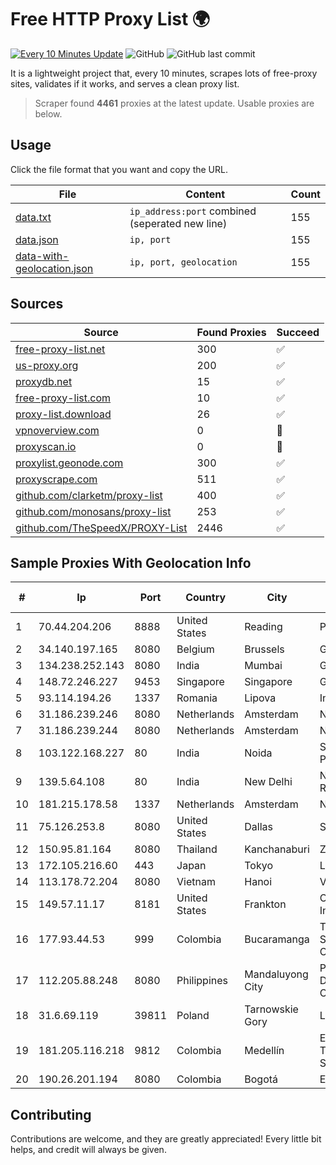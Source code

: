 
# Free HTTP Proxy List 🌍

[![Every 10 Minutes Update](https://github.com/mertguvencli/http-proxy-list/actions/workflows/main.yml/badge.svg?branch=main)](https://github.com/mertguvencli/http-proxy-list/actions/workflows/main.yml)
![GitHub](https://img.shields.io/github/license/mertguvencli/http-proxy-list)
![GitHub last commit](https://img.shields.io/github/last-commit/mertguvencli/http-proxy-list)

It is a lightweight project that, every 10 minutes, scrapes lots of free-proxy sites, validates if it works, and serves a clean proxy list.


> Scraper found **4461** proxies at the latest update. Usable proxies are below.

## Usage

Click the file format that you want and copy the URL.


|File|Content|Count|
|----|-------|-----|
|[data.txt](https://raw.githubusercontent.com/mertguvencli/http-proxy-list/main/proxy-list/data.txt)|`ip_address:port` combined (seperated new line)|155|
|[data.json](https://raw.githubusercontent.com/mertguvencli/http-proxy-list/main/proxy-list/data.json)|`ip, port`|155|
|[data-with-geolocation.json](https://raw.githubusercontent.com/mertguvencli/http-proxy-list/main/proxy-list/data-with-geolocation.json)|`ip, port, geolocation`|155|

## Sources

|Source|Found Proxies|Succeed|
|------|-------------|-------|
|[free-proxy-list.net](https://free-proxy-list.net)|300|✅|
|[us-proxy.org](https://www.us-proxy.org)|200|✅|
|[proxydb.net](http://proxydb.net)|15|✅|
|[free-proxy-list.com](https://free-proxy-list.com/?page=&port=&type%5B%5D=http&type%5B%5D=https&up_time=0&search=Search)|10|✅|
|[proxy-list.download](https://www.proxy-list.download/HTTP)|26|✅|
|[vpnoverview.com](https://vpnoverview.com/privacy/anonymous-browsing/free-proxy-servers)|0|🚫|
|[proxyscan.io](https://www.proxyscan.io)|0|🚫|
|[proxylist.geonode.com](https://proxylist.geonode.com/api/proxy-list?limit=300&page=1&sort_by=lastChecked&sort_type=desc&protocols=http,https)|300|✅|
|[proxyscrape.com](https://api.proxyscrape.com/v2/?request=displayproxies&protocol=http&timeout=10000&country=all&ssl=all&anonymity=all)|511|✅|
|[github.com/clarketm/proxy-list](https://raw.githubusercontent.com/clarketm/proxy-list/master/proxy-list-raw.txt)|400|✅|
|[github.com/monosans/proxy-list](https://raw.githubusercontent.com/monosans/proxy-list/main/proxies/http.txt)|253|✅|
|[github.com/TheSpeedX/PROXY-List](https://raw.githubusercontent.com/TheSpeedX/PROXY-List/master/http.txt)|2446|✅|


## Sample Proxies With Geolocation Info

|#|Ip|Port|Country|City|Internet Service Provider|
|-|--|----|-------|----|-------------------------|
|1|70.44.204.206|8888|United States|Reading|PenTeleData Inc.|
|2|34.140.197.165|8080|Belgium|Brussels|Google LLC|
|3|134.238.252.143|8080|India|Mumbai|Google LLC|
|4|148.72.246.227|9453|Singapore|Singapore|GoDaddy.com, LLC|
|5|93.114.194.26|1337|Romania|Lipova|Interkvm Host SRL|
|6|31.186.239.246|8080|Netherlands|Amsterdam|NetSkope Inc|
|7|31.186.239.244|8080|Netherlands|Amsterdam|NetSkope Inc|
|8|103.122.168.227|80|India|Noida|Spacetrade Internet Pvt Ltd|
|9|139.5.64.108|80|India|New Delhi|National Crime Records Bureau|
|10|181.215.178.58|1337|Netherlands|Amsterdam|NovoServe B.V.|
|11|75.126.253.8|8080|United States|Dallas|SoftLayer|
|12|150.95.81.164|8080|Thailand|Kanchanaburi|ZCOM|
|13|172.105.216.60|443|Japan|Tokyo|Linode, LLC|
|14|113.178.72.204|8080|Vietnam|Hanoi|VNPT|
|15|149.57.11.17|8181|United States|Frankton|On-Ramp Indiana, Inc.|
|16|177.93.44.53|999|Colombia|Bucaramanga|TV AZTECA SUCURSAL COLOMBIA|
|17|112.205.88.248|8080|Philippines|Mandaluyong City|Philippine Long Distance Telephone Co.|
|18|31.6.69.119|39811|Poland|Tarnowskie Gory|Livenet sp. z o.o.|
|19|181.205.116.218|9812|Colombia|Medellín|EPM Telecomunicaciones S.A. E.S.P.|
|20|190.26.201.194|8080|Colombia|Bogotá|ETB - Colombia|



## Contributing

Contributions are welcome, and they are greatly appreciated! Every
little bit helps, and credit will always be given.


